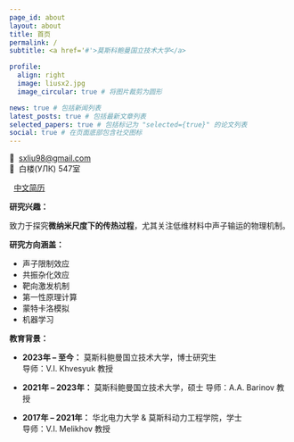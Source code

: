```yaml
---
page_id: about
layout: about
title: 首页
permalink: /
subtitle: <a href='#'>莫斯科鲍曼国立技术大学</a>

profile:
  align: right
  image: liusx2.jpg
  image_circular: true # 将图片裁剪为圆形

news: true # 包括新闻列表
latest_posts: true # 包括最新文章列表
selected_papers: true # 包括标记为 "selected={true}" 的论文列表
social: true # 在页面底部包含社交图标
---
```


📧  [sxliu98@gmail.com](mailto:sxliu98@gmail.com)  
📍  白楼(УЛК) 547室 

<i class="fas fa-file-pdf"></i>  <a href="https://lyushisyan.github.io/assets/pdf/zh-CN/CV_LIU_ZH.pdf">中文简历</a>

**研究兴趣：**  

致力于探究**微纳米尺度下的传热过程**，尤其关注低维材料中声子输运的物理机制。

**研究方向涵盖：** 

- 声子限制效应 
- 共振杂化效应
- 靶向激发机制
- 第一性原理计算
- 蒙特卡洛模拟
- 机器学习 

**教育背景：**  

- **2023年 – 至今：** 莫斯科鲍曼国立技术大学，博士研究生  
  导师：V.I. Khvesyuk 教授

- **2021年 – 2023年：** 莫斯科鲍曼国立技术大学，硕士 
  导师：A.A. Barinov 教授

- **2017年 – 2021年：** 华北电力大学 & 莫斯科动力工程学院，学士  
  导师：V.I. Melikhov 教授

